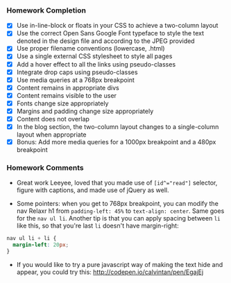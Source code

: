 ### Homework Completion
- [x] Use in-line-block or floats in your CSS to achieve a two-column layout
- [x] Use the correct Open Sans Google Font typeface to style the text denoted in the design file and according to the JPEG provided
- [x] Use proper filename conventions (lowercase, .html)
- [x] Use a single external CSS stylesheet to style all pages
- [x] Add a hover effect to all the links using pseudo-classes
- [x] Integrate drop caps using pseudo-classes
- [x] Use media queries at a 768px breakpoint
- [x] Content remains in appropriate divs
- [x] Content remains visible to the user
- [x] Fonts change size appropriately
- [x] Margins and padding change size appropriately
- [x] Content does not overlap
- [x] In the blog section, the two-column layout changes to a single-column layout when appropriate
- [x] Bonus: Add more media queries for a 1000px breakpoint and a 480px breakpoint

### Homework Comments
- Great work Leeyee, loved that you made use of `[id^="read"]` selector, figure with captions, and made use of jQuery as well.

- Some pointers: when you get to 768px breakpoint, you can modify the nav Relaxr h1 from `padding-left: 45%` to `text-align: center`. Same goes for the `nav ul li`. Another tip is that you can apply spacing between `li` like this, so that you're last `li` doesn't have margin-right:

```css
nav ul li + li {
  margin-left: 20px;
}
```

- If you would like to try a pure javascript way of making the text hide and appear, you could try this: http://codepen.io/calvintan/pen/EgajEj
